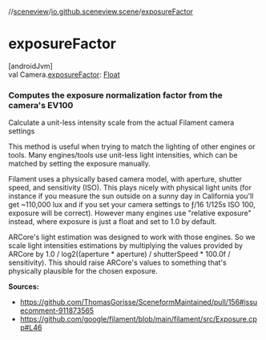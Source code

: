//[sceneview](../../index.md)/[io.github.sceneview.scene](index.md)/[exposureFactor](exposure-factor.md)

# exposureFactor

[androidJvm]\
val Camera.[exposureFactor](exposure-factor.md): [Float](https://kotlinlang.org/api/latest/jvm/stdlib/kotlin/-float/index.html)

###  Computes the exposure normalization factor from the camera's EV100

Calculate a unit-less intensity scale from the actual Filament camera settings

This method is useful when trying to match the lighting of other engines or tools. Many engines/tools use unit-less light intensities, which can be matched by setting the exposure manually.

Filament uses a physically based camera model, with aperture, shutter speed, and sensitivity (ISO). This plays nicely with physical light units (for instance if you measure the sun outside on a sunny day in California you'll get ~110,000 lux and if you set your camera settings to ƒ/16 1/125s ISO 100, exposure will be correct). However many engines use &quot;relative exposure&quot; instead, where exposure is just a float and set to 1.0 by default.

ARCore's light estimation was designed to work with those engines. So we scale light intensities estimations by multiplying the values provided by ARCore by 1.0 / log2((aperture * aperture) / shutterSpeed * 100.0f / sensitivity). This should raise ARCore's values to something that's physically plausible for the chosen exposure.

**Sources:**

- 
   https://github.com/ThomasGorisse/SceneformMaintained/pull/156#issuecomment-911873565
- 
   https://github.com/google/filament/blob/main/filament/src/Exposure.cpp#L46
